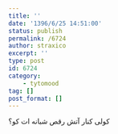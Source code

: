```yaml
---
title: ''
date: '1396/6/25 14:51:00'
status: publish
permalink: /6724
author: straxico
excerpt: ''
type: post
id: 6724
category:
    - tytomood
tag: []
post_format: []
---
```

کولی کنار آتش رقص شبانه ات کو؟